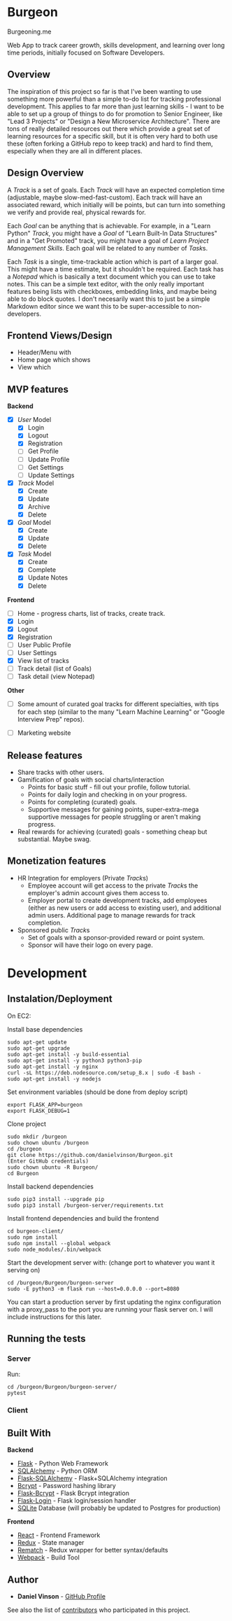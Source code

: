 # Burgeon

Burgeoning.me

Web App to track career growth, skills development, and learning over long time periods, initially focused on Software Developers.

## Overview

The inspiration of this project so far is that I've been wanting to use something more powerful than a simple to-do list for tracking professional development.  This applies to far more than just learning skills - I want to be able to set up a group of things to do for promotion to Senior Engineer, like "Lead 3 Projects" or "Design a New Microservice Architecture".  There are tons of really detailed resources out there which provide a great set of learning resources for a specific skill, but it is often very hard to both use these (often forking a GitHub repo to keep track) and hard to find them, especially when they are all in different places.

## Design Overview

A *Track* is a set of goals.  Each *Track* will have an expected completion time (adjustable, maybe slow-med-fast-custom).  Each track will have an associated reward, which initially will be points, but can turn into something we verify and provide real, physical rewards for.

Each *Goal* can be anything that is achievable.  For example, in a "Learn Python" *Track*, you might have a *Goal* of "Learn Built-In Data Structures" and in a "Get Promoted" track, you might have a goal of *Learn Project Management Skills*.  Each goal will be related to any number of *Task*s.

Each *Task* is a single, time-trackable action which is part of a larger goal.  This might have a time estimate, but it shouldn't be required.  Each task has a *Notepad* which is basically a text document which you can use to take notes.  This can be a simple text editor, with the only really important features being lists with checkboxes, embedding links, and maybe being able to do block quotes.  I don't necesarily want this to just be a simple Markdown editor since we want this to be super-accessible to non-developers.

## Frontend Views/Design

* Header/Menu with 
* Home page which shows 
* View which 


## MVP features

__Backend__

* [x] *User* Model
  * [x] Login
  * [x] Logout
  * [x] Registration
  * [ ] Get Profile
  * [ ] Update Profile
  * [ ] Get Settings
  * [ ] Update Settings
* [x] *Track* Model
  * [x] Create
  * [x] Update
  * [x] Archive
  * [x] Delete
* [x] *Goal* Model
  * [x] Create
  * [x] Update
  * [x] Delete
* [x] *Task* Model
  * [x] Create
  * [x] Complete
  * [x] Update Notes
  * [x] Delete

__Frontend__

* [ ] Home - progress charts, list of tracks, create track.
* [x] Login
* [x] Logout
* [x] Registration
* [ ] User Public Profile
* [ ] User Settings
* [x] View list of tracks
* [ ] Track detail (list of Goals)
* [ ] Task detail (view Notepad)

__Other__

* [ ] Some amount of curated goal tracks for different specialties, with tips for each step (similar to the many "Learn Machine Learning" or "Google Interview Prep" repos).
* [ ] Marketing website


## Release features

* Share tracks with other users.
* Gamification of goals with social charts/interaction
  * Points for basic stuff - fill out your profile, follow tutorial.
  * Points for daily login and checking in on your progress.
  * Points for completing (curated) goals.
  * Supportive messages for gaining points, super-extra-mega supportive messages for people struggling or aren't making progress.
* Real rewards for achieving (curated) goals - something cheap but substantial.  Maybe swag.


## Monetization features

* HR Integration for employers (Private *Track*s)
  * Employee account will get access to the private *Track*s the employer's admin account gives them access to.
  * Employer portal to create development tracks, add employees (either as new users or add access to existing user), and additional admin users.  Additional page to manage rewards for track completion.
* Sponsored public *Track*s
  * Set of goals with a sponsor-provided reward or point system.
  * Sponsor will have their logo on every page.


# Development

## Instalation/Deployment

On EC2:

Install base dependencies
```
sudo apt-get update
sudo apt-get upgrade
sudo apt-get install -y build-essential
sudo apt-get install -y python3 python3-pip
sudo apt-get install -y nginx
curl -sL https://deb.nodesource.com/setup_8.x | sudo -E bash -
sudo apt-get install -y nodejs
```

Set environment variables (should be done from deploy script)
```
export FLASK_APP=burgeon
export FLASK_DEBUG=1
```


Clone project
```
sudo mkdir /burgeon
sudo chown ubuntu /burgeon
cd /burgeon
git clone https://github.com/danielvinson/Burgeon.git
(Enter GitHub credentials)
sudo chown ubuntu -R Burgeon/
cd Burgeon
```

Install backend dependencies
```
sudo pip3 install --upgrade pip
sudo pip3 install /burgeon-server/requirements.txt
```

Install frontend dependencies and build the frontend
```
cd burgeon-client/
sudo npm install
sudo npm install --global webpack
sudo node_modules/.bin/webpack
```

Start the development server with:  (change port to whatever you want it serving on)
```
cd /burgeon/Burgeon/burgeon-server
sudo -E python3 -m flask run --host=0.0.0.0 --port=8080
```

You can start a production server by first updating the nginx configuration
with a proxy_pass to the port you are running your flask server on.
I will include instructions for this later.


## Running the tests

### Server

Run:

```
cd /burgeon/Burgeon/burgeon-server/
pytest
```

### Client

## Built With

__Backend__
* [Flask]() - Python Web Framework
* [SQLAlchemy]() - Python ORM
* [Flask-SQLAlchemy]() - Flask+SQLAlchemy integration
* [Bcrypt]() - Password hashing library
* [Flask-Bcrypt]() - Flask Bcrypt integration
* [Flask-Login]() - Flask login/session handler
* [SQLite]() Database (will probably be updated to Postgres for production)


__Frontend__
* [React]() - Frontend Framework
* [Redux]() - State manager
* [Rematch]() - Redux wrapper for better syntax/defaults
* [Webpack]() - Build Tool

## Author

* **Daniel Vinson** - [GitHub Profile](https://github.com/danielvinson)

See also the list of [contributors](https://github.com/your/project/contributors) who participated in this project.
